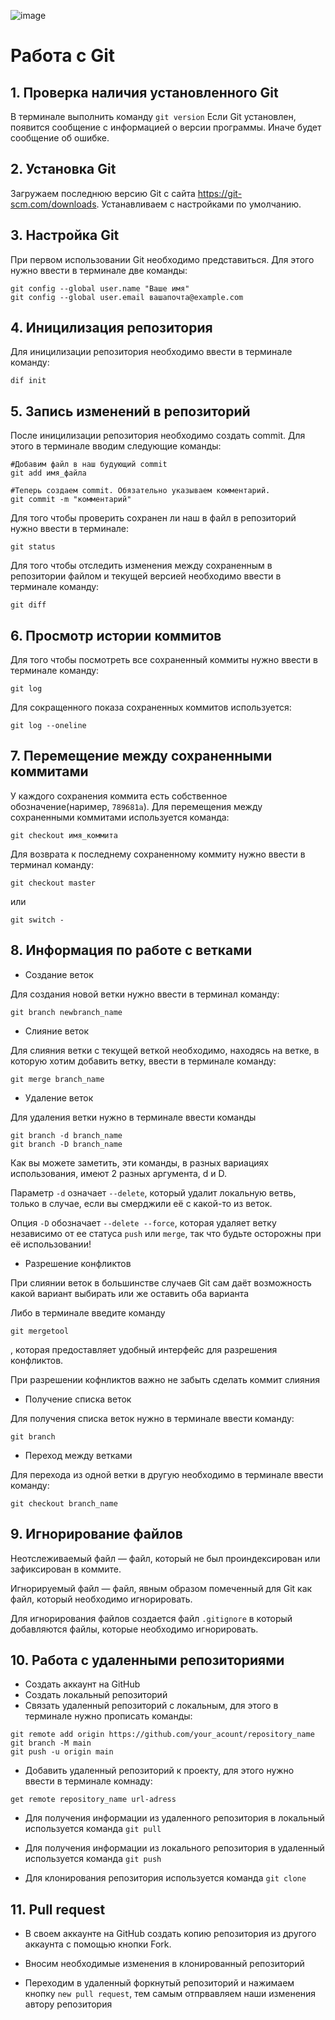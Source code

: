![image](https://info.algorithmia.com/hs-fs/hubfs/Imported_Blog_Media/git-support-algorithm-development-1.jpg?width=1200&height=630&name=git-support-algorithm-development-1.jpg)
# Работа с Git

## 1. Проверка наличия установленного Git
В терминале выполнить команду `git version`
Если Git установлен, появится сообщение с информацией о версии программы. Иначе будет сообщение об ошибке.

## 2. Установка Git
Загружаем последнюю версию Git с сайта https://git-scm.com/downloads.
Устанавливаем с настройками по умолчанию.

## 3. Настройка Git
При первом использовании Git необходимо представиться. Для этого нужно ввести в терминале две команды:
```
git config --global user.name "Ваше имя"
git config --global user.email вашапочта@example.com
```

## 4. Иницилизация репозитория
Для иницилизации репозитория необходимо ввести в терминале команду:
```
dif init
```

## 5. Запись изменений в репозиторий
После иницилизации репозитория необходимо создать commit. Для этого в терминале вводим следующие команды:
```
#Добавим файл в наш будующий commit
git add имя_файла

#Теперь создаем commit. Обязательно указываем комментарий.
git commit -m "комментарий"
```

Для того чтобы проверить сохранен ли наш в файл в репозиторий нужно ввести в терминале:
```
git status
```

Для того чтобы отследить изменения между сохраненным в репозитории файлом и текущей версией необходимо ввести в терминале команду:
```
git diff
```

## 6. Просмотр истории коммитов
Для того чтобы посмотреть все сохраненный коммиты нужно ввести в терминале команду:
```
git log
```
Для сокращенного показа сохраненных коммитов используется:
```
git log --oneline
```

## 7. Перемещение между сохраненными коммитами
У каждого сохранения коммита есть собственное обозначение(наример, `789681a`). Для перемещения между сохраненными коммитами используется команда:
```
git checkout имя_коммита
```

Для возврата к последнему сохраненному коммиту нужно ввести в терминал команду:
```
git checkout master
```
или
```
git switch -
```

## 8. Информация по работе с ветками

* Создание веток

Для создания новой ветки нужно ввести в терминал команду:
```
git branch newbranch_name
```

* Слияние веток

Для слияния ветки с текущей веткой необходимо, находясь на ветке, в которую хотим добавить ветку, ввести в терминале команду:
```
git merge branch_name
```

* Удаление веток

Для удаления ветки нужно в терминале ввести команды
```
git branch -d branch_name
git branch -D branch_name
```

Как вы можете заметить, эти команды, в разных вариациях использования, имеют 2 разных аргумента, d и D.

Параметр `-d` означает `--delete`, который удалит локальную ветвь, только в случае, если вы смерджили её с какой-то из веток.

Опция `-D` обозначает `--delete --force`, которая удаляет ветку независимо от ее статуса `push` или `merge`, так что будьте осторожны при её использовании!

* Разрешение конфликтов

При слиянии веток в большинстве случаев Git сам даёт возможность какой вариант выбирать или же оставить оба варианта

Либо в терминале введите команду
 ```
 git mergetool
 ```
 , которая предоставляет удобный интерфейс для разрешения конфликтов.

 При разрешении кофнликтов важно не забыть сделать коммит слияния

* Получение списка веток

Для получения списка веток нужно в терминале ввести команду:
```
git branch
```

* Переход между ветками

Для перехода из одной ветки в другую необходимо в терминале ввести команду:
```
git checkout branch_name
```

## 9. Игнорирование файлов
Неотслеживаемый файл — файл, который не был проиндексирован или зафиксирован в коммите.

Игнорируемый файл — файл, явным образом помеченный для Git как файл, который необходимо игнорировать.

Для игнорирования файлов создается файл `.gitignore` в который добавляются файлы, которые необходимо игнорировать.

## 10. Работа с удаленными репозиториями

* Создать аккаунт на GitHub
* Создать локальный репозиторий
* Связать удаленный репозиторий с локальным, для этого в терминале нужно прописать команды:
```
git remote add origin https://github.com/your_acount/repository_name
git branch -M main
git push -u origin main
```
* Добавить удаленный репозиторий к проекту, для этого нужно ввести в терминале комнаду:
```
get remote repository_name url-adress
```
* Для получения информации из удаленного репозитория в локальный используется команда `git pull`

* Для получения информации из локального репозитория в удаленный используется команда `git push`

* Для клонирования репозитория используется команда `git clone`

## 11. Pull request
* В своем аккаунте на GitHub создать копию репозитория из другого аккаунта с помощью кнопки Fork.

* Вносим необходимые изменения в клонированный репозиторий

* Переходим в удаленный форкнутый репозиторий и нажимаем кнопку `new pull request`, тем самым отпрвавляем наши изменения автору репозитория